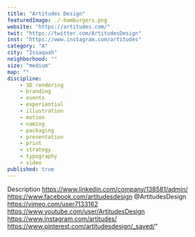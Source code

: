 ```yaml
---
title: "Artitudes Design"
featuredImage: ./-hamburgers.png
website: "https://artitudes.com/"
twit: "https://twitter.com/ArtitudesDesign"
inst: "https://www.instagram.com/artitudes"
category: "A"
city: "Issaquah"
neighborhood: ""
size: "medium"
map: ""
discipline:
    - 3D rendering 
    - branding 
    - events 
    - experiential 
    - illustration 
    - motion 
    - naming 
    - packaging
    - presentation 
    - print 
    - strategy 
    - typography 
    - video 
published: true
---
```


Description
https://www.linkedin.com/company/138581/admin/
https://www.facebook.com/artitudesdesign
@ArtitudesDesign
https://vimeo.com/user7133162
https://www.youtube.com/user/ArtitudesDesign
https://www.instagram.com/artitudes/
https://www.pinterest.com/artitudesdesign/_saved/" 